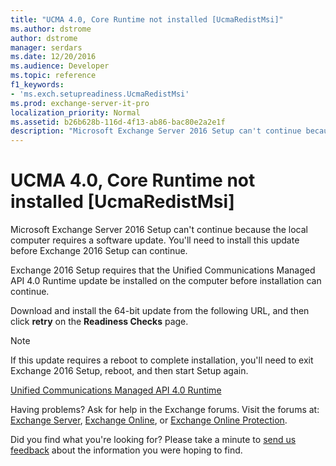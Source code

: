```yaml
---
title: "UCMA 4.0, Core Runtime not installed [UcmaRedistMsi]"
ms.author: dstrome
author: dstrome
manager: serdars
ms.date: 12/20/2016
ms.audience: Developer
ms.topic: reference
f1_keywords:
- 'ms.exch.setupreadiness.UcmaRedistMsi'
ms.prod: exchange-server-it-pro
localization_priority: Normal
ms.assetid: b26b628b-116d-4f13-ab86-bac80e2a2e1f
description: "Microsoft Exchange Server 2016 Setup can't continue because the local computer requires a software update. You'll need to install this update before Exchange 2016 Setup can continue."
---
```


# UCMA 4.0, Core Runtime not installed [UcmaRedistMsi]

Microsoft Exchange Server 2016 Setup can't continue because the local computer requires a software update. You'll need to install this update before Exchange 2016 Setup can continue.
  
Exchange 2016 Setup requires that the Unified Communications Managed API 4.0 Runtime update be installed on the computer before installation can continue.
  
Download and install the 64-bit update from the following URL, and then click **retry** on the **Readiness Checks** page.
  
> [!NOTE]
> If this update requires a reboot to complete installation, you'll need to exit Exchange 2016 Setup, reboot, and then start Setup again.
  
[Unified Communications Managed API 4.0 Runtime](https://go.microsoft.com/fwlink/p/?linkId=258269)
  
Having problems? Ask for help in the Exchange forums. Visit the forums at: [Exchange Server](https://go.microsoft.com/fwlink/p/?linkId=60612), [Exchange Online](https://go.microsoft.com/fwlink/p/?linkId=267542), or [Exchange Online Protection](https://go.microsoft.com/fwlink/p/?linkId=285351).
  
Did you find what you're looking for? Please take a minute to [send us feedback](mailto:ExchangeHelpFeedback@microsoft.com&subject=Exchange%202016%20help%20feedback&Body=Thanks%20for%20taking%20the%20time%20to%20send%20us%20feedback!%20We%20strive%20to%20respond%20to%20every%20message%20we%20receive,%20even%20though%20it%20might%20take%20us%20a%20while.%20Let%20us%20know%20what%20you%20think%20about%20Exchange%20content:%20What%20are%20we%20doing%20right%3F%20How%20can%20we%20make%20help%20better%3F%0APlease%20note%20that%20we're%20unable%20to%20respond%20to%20requests%20for%20support%20submitted%20via%20this%20email%20address.%20If%20you%20need%20help,%20please%20contact%20Exchange%20Server%20support%20at%20http://go.microsoft.com/fwlink/p/%3FLinkId=402506.%0AThanks!%0AThe%20Exchange%20Server%20Content%20Publishing%20team) about the information you were hoping to find.
  

